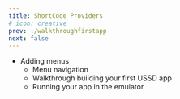 ```yaml
---
title: ShortCode Providers
# icon: creative
prev: ./walkthroughfirstapp
next: false
---
```




 - Adding menus
    - Menu navigation
    - Walkthrough building your first USSD app
    - Running your app in the emulator